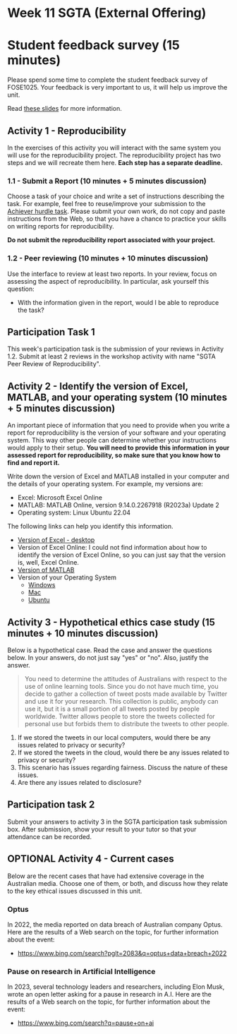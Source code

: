 # Week 11 SGTA (External Offering)

# Student feedback survey (15 minutes)

Please spend some time to complete the student feedback survey of FOSE1025. Your feedback is very important to us, it will help us improve the unit.

Read [these slides](https://ishare.mq.edu.au/prod/items/912f85f6-70e8-48a5-94ca-d3928e9d7c3c/1/viewcontent/) for more information.


## Activity 1 - Reproducibility

In the exercises of this activity you will interact with the same system you will use for the reproducibility project. The reproducibility project has two steps and we will recreate them here. **Each step has a separate deadline.**

### 1.1 - Submit a Report (10 minutes + 5 minutes discussion)

Choose a task of your choice and write a set of instructions describing the task. For example, feel free to reuse/improve your submission to the [Achiever hurdle task](https://ilearn.mq.edu.au/mod/turnitintooltwo/view.php?id=7541369). Please submit your own work, do not copy and paste instructions from the Web, so that you have a chance to practice your skills on writing reports for reproducibility.

**Do not submit the reproducibility report associated with your project.**

### 1.2 - Peer reviewing (10 minutes + 10 minutes discussion)

Use the interface to review at least two reports. In your review, focus on assessing the aspect of reproducibility. In particular, ask yourself this question:

* With the information given in the report, would I be able to reproduce the task?

## Participation Task 1

This week's participation task is the submission of your reviews in Activity 1.2. Submit at least 2 reviews in the workshop activity with name "SGTA Peer Review of Reproducibility". 

## Activity 2 - Identify the version of Excel, MATLAB, and your operating system (10 minutes + 5 minutes discussion)

An important piece of information that you need to provide when you write a report for reproducibility is the version of your software and your operating system. This way other people can determine whether your instructions would apply to their setup. **You will need to provide this information in your assessed report for reproducibility, so make sure that you know how to find and report it.**

Write down the version of Excel and MATLAB installed in your computer and the details of your operating system. For example, my versions are:

* Excel: Microsoft Excel Online
* MATLAB: MATLAB Online, version 9.14.0.2267918 (R2023a) Update 2
* Operating system: Linux Ubuntu 22.04

The following links can help you identify this information.

* [Version of Excel - desktop](https://support.office.com/en-us/article/about-office-what-version-of-office-am-i-using-932788b8-a3ce-44bf-bb09-e334518b8b19)
* Version of Excel Online: I could not find information about how to identify the version of Excel Online, so you can just say that the version is, well, Excel Online.
* [Version of MATLAB](https://www.mathworks.com/help/matlab/ref/version.html)
* Version of your Operating System
  * [Windows](https://support.microsoft.com/en-au/help/13443/windows-which-version-am-i-running)
  * [Mac](https://support.apple.com/en-au/HT201260)
  * [Ubuntu](https://help.ubuntu.com/community/CheckingYourUbuntuVersion)

## Activity 3 - Hypothetical ethics case study (15 minutes + 10 minutes discussion)


Below is a hypothetical case. Read the case and answer the questions below. In your answers, do not just say "yes" or "no". Also, justify the answer.

> You need to determine the attitudes of Australians with respect to the use of online learning tools. Since you do not have much time, you decide to gather a collection of tweet posts made available by Twitter and use it for your research. This collection is public, anybody can use it, but it is a small portion of all tweets posted by people worldwide. Twitter allows people to store the tweets collected for personal use but forbids them to distribute the tweets to other people.

1. If we stored the tweets in our local computers, would there be any issues related to privacy or security?
2. If we stored the tweets in the cloud, would there be any issues related to privacy or security?
3. This scenario has issues regarding fairness. Discuss the nature of these issues.
4. Are there any issues related to disclosure?


## Participation task 2

Submit your answers to activity 3 in the SGTA participation task submission box. After submission, show your result to your tutor so that your attendance can be recorded.

## OPTIONAL Activity 4 - Current cases

Below are the recent cases that have had extensive coverage in the Australian media. Choose one of them, or both, and discuss how they relate to the key ethical issues discussed in this unit.

### Optus

In 2022, the media reported on data breach of Australian company Optus. Here are the results of a Web search on the topic, for further information about the event:

- https://www.bing.com/search?pglt=2083&q=optus+data+breach+2022

### Pause on research in Artificial Intelligence

In 2023, several technology leaders and researchers, including Elon Musk, wrote an open letter asking for a pause in research in A.I. Here are the results of a Web search on the topic, for further information about the event:

- https://www.bing.com/search?q=pause+on+ai

